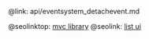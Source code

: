 @link: api/eventsystem_detachevent.md

@seolinktop: [mvc library](https://webix.com)
@seolink: [list ui](https://webix.com/widget/list/)
